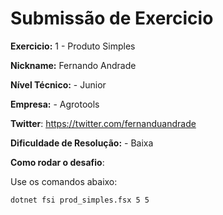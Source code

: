 # Submissão de Exercicio

**Exercicio:** 1 - Produto Simples

**Nickname:** Fernando Andrade

**Nível Técnico:** - Junior

**Empresa:** - Agrotools

**Twitter**: https://twitter.com/fernanduandrade

**Dificuldade de Resolução:** - Baixa


**Como rodar o desafio**: 

Use os comandos abaixo:
 
```bash
dotnet fsi prod_simples.fsx 5 5
```